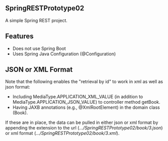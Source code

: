 ## SpringRESTPrototype02
A simple Spring REST project.

## Features
* Does not use Spring Boot
* Uses Spring Java Configuration (@Configuration)

## JSON or XML Format
Note that the following enables the "retrieval by id" to work in xml as well as json format:

* Including MediaType.APPLICATION_XML_VALUE (in addition to MediaType.APPLICATION_JSON_VALUE) to controller method getBook.
* Having JAXB annotations (e.g., @XmlRootElement) in the domain class (Book).

If these are in place, the data can be pulled in either json or xml format by appending the extension to the url (*.../SpringRESTPrototype02/book/3.json*) or xml format (*.../SpringRESTPrototype02/book/3.xml*).
